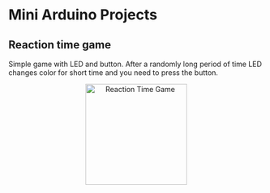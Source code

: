 # Mini Arduino Projects

## Reaction time game

Simple game with LED and button. After a randomly long period of time LED changes color for short time and you need to press the button.

<p align="center">
<img height="200" src="https://user-images.githubusercontent.com/108792166/204152345-2c5fe971-8c07-4143-b633-275b9a2d0daa.jpg" alt="Reaction Time Game">
</p>
